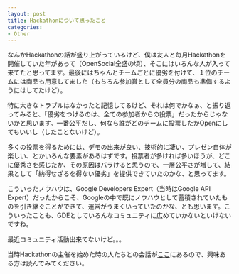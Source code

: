 ```yaml
---
layout: post
title: Hackathonについて思ったこと
categories:
- Other
---
```

なんかHackathonの話が盛り上がっているけど、僕は友人と毎月Hackathonを開催していた年があって（OpenSocial全盛の頃）、そこにはいろんな人が入って来てたと思ってます。最後にはちゃんとチームごとに優劣を付けて、１位のチームには商品も用意してました（もちろん参加賞として全員分の商品も準備するようにはしてたけど）。

特に大きなトラブルはなかったと記憶してるけど、それは何でかなぁ、と振り返ってみると、「優劣をつけるのは、全ての参加者からの投票」だったからじゃないかと思います。一番公平だし、何なら誰がどのチームに投票したかOpenにしてもいいし（したことないけど）。

多くの投票を得るためには、デモの出来が良い、技術的に凄い、プレゼン自体が楽しい、とかいろんな要素があるはずです。投票者が多ければ多いほうが、どこに優秀さを感じたか、その原因はバラけると思うので、一層公平さが増して、結果として「納得せざるを得ない優劣」を提供できていたのかな、と思ってます。

こういったノウハウは、Google Developers Expert（当時はGoogle API Expert）だったからこそ、Googleの中で既にノウハウとして蓄積されていたものを引き継ぐことができて、運営がうまくいっていたのかな、とも思います。こういったことも、GDEとしていろんなコミュニティに広めていかないといけないですね。

最近コミュニティ活動出来てないけど。。。

当時Hackathonの主催を始めた時の人たちとの会話が[ここ](https://www.facebook.com/yoichiro6642/posts/10153970298349539)にあるので、興味ある方は読んでみてください。
